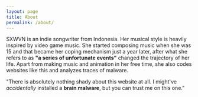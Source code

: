 ```yaml
---
layout: page
title: About
permalink: /about/
---
```


SXWVN is an indie songwriter from Indonesia. Her musical style is heavily inspired by video game music. She started composing music when she was 15 and that became her coping mechanism just a year later, after what she refers to as **"a series of unfortunate events"** changed the trajectory of her life. Apart from making music and animation in her free time, she also codes websites like this and analyzes traces of malware. 

"There is absolutely nothing shady about this website at all. I might've *accidentally* installed a **brain malware**, but you can trust me on this one."
